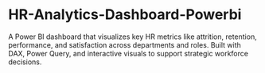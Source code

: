 # HR-Analytics-Dashboard-Powerbi
A Power BI dashboard that visualizes key HR metrics like attrition, retention, performance, and satisfaction across departments and roles. Built with DAX, Power Query, and interactive visuals to support strategic workforce decisions.
